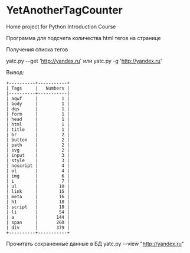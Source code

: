 # YetAnotherTagCounter
Home project for Python Introduction Course

Программа для подсчета количества html тегов на странице

Получения списка тегов

yatc.py --get 'http://yandex.ru'
или
yatc.py -g 'http://yandex.ru'

Вывод:

```
+----------+-----------+
| Tags     |   Numbers |
|----------+-----------|
| aqwf     |         1 |
| body     |         1 |
| dqs      |         1 |
| form     |         1 |
| head     |         1 |
| html     |         1 |
| title    |         1 |
| br       |         2 |
| button   |         2 |
| path     |         2 |
| svg      |         2 |
| input    |         3 |
| style    |         3 |
| noscript |         4 |
| ol       |         4 |
| img      |         6 |
| i        |         7 |
| ul       |        10 |
| link     |        15 |
| meta     |        16 |
| h1       |        18 |
| script   |        18 |
| li       |        54 |
| a        |       144 |
| span     |       260 |
| div      |       379 |
+----------+-----------+
```
Прочитать сохраненные данные в БД
yatc.py --view "http://yandex.ru"

